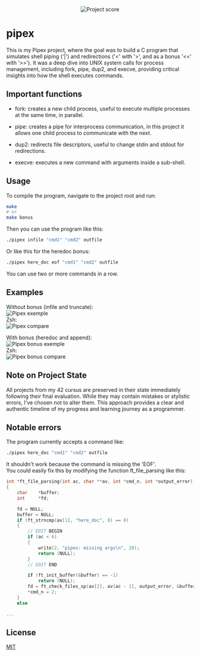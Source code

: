 <div align="center">
  <img src="https://i.ibb.co/cmF80PB/image.png" alt="Project score">
</div>

# pipex
  
This is my Pipex project, where the goal was to build a C program that simulates shell piping ('|') and redirections ('<' with '>', and as a bonus '<<' with '>>'). It was a deep dive into UNIX system calls for process management, including fork, pipe, dup2, and execve, providing critical insights into how the shell executes commands. 

## Important functions

- fork: creates a new child process, useful to execute multiple processes at the same time, in parallel.

- pipe: creates a pipe for interprocess communication, in this project it allows one child process to communicate with the next.

- dup2: redirects file descriptors, useful to change stdin and stdout for redirections.

- execve: executes a new command with arguments inside a sub-shell.

## Usage

To compile the program, navigate to the project root and run:
```Bash
make
# or
make bonus
```

Then you can use the program like this:

```Bash
./pipex infile "cmd1" "cmd2" outfile
```

Or like this for the heredoc bonus:

```Bash
./pipex here_doc eof "cmd1" "cmd2" outfile
```

You can use two or more commands in a row.
 
## Examples

Without bonus (infile and truncate):  
![Pipex exemple](https://i.ibb.co/chfzsdD4/image.png)  
Zsh:  
![Pipex compare](https://i.ibb.co/4nGbxBDL/image.png)  

With bonus (heredoc and append):  
![Pipex bonus exemple](https://i.ibb.co/TD5Y3krT/image.png)  
Zsh:  
![Pipex bonus compare](https://i.ibb.co/q30DpC72/image.png)  

## Note on Project State

All projects from my 42 cursus are preserved in their state immediately following their final evaluation. While they may contain mistakes or stylistic errors, I've chosen not to alter them. This approach provides a clear and authentic timeline of my progress and learning journey as a programmer.

## Notable errors

The program currently accepts a command like:

```Bash
./pipex here_doc "cmd1" "cmd2" outfile
```

It shouldn't work because the command is missing the 'EOF'.  
You could easily fix this by modifying the function ft_file_parsing like this:

```C
int	*ft_file_parsing(int ac, char **av, int *cmd_n, int *output_error)
{
	char	*buffer;
	int		*fd;

	fd = NULL;
	buffer = NULL;
	if (ft_strncmp(av[1], "here_doc", 8) == 0)
	{
        // EDIT BEGIN
		if (ac < 6)
		{
			write(2, "pipex: missing args\n", 20);
			return (NULL);
		}
        // EDIT END

		if (ft_init_buffer(&buffer) == -1)
			return (NULL);
		fd = ft_check_files_sp(av[2], av[ac - 1], output_error, &buffer);
		*cmd_n = 2;
	}
	else

...
```

## License

[MIT](https://choosealicense.com/licenses/mit/)  
